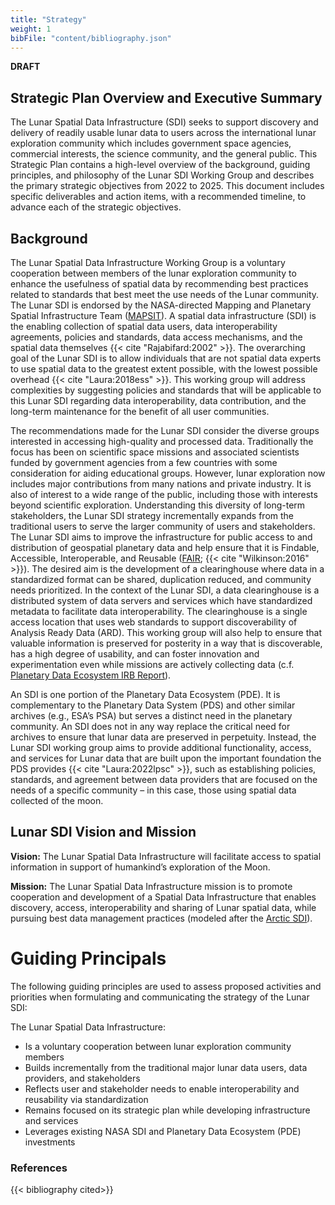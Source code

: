 ```yaml
---
title: "Strategy"
weight: 1
bibFile: "content/bibliography.json"
---
```


**DRAFT**

## Strategic Plan Overview and Executive Summary
The Lunar Spatial Data Infrastructure (SDI) seeks to support discovery and delivery of readily usable lunar data to users across the international lunar exploration community which includes government space agencies, commercial interests, the science community, and the general public. This Strategic Plan contains a high-level overview of the background, guiding principles, and philosophy of the Lunar SDI Working Group and describes the primary strategic objectives from 2022 to 2025. This document includes specific deliverables and action items, with a recommended timeline, to advance each of the strategic objectives. 

## Background
The Lunar Spatial Data Infrastructure Working Group is a voluntary cooperation between members of the lunar exploration community to enhance the usefulness of spatial data by recommending best practices related to standards that best meet the use needs of the Lunar community. The Lunar SDI is endorsed by the NASA-directed Mapping and Planetary Spatial Infrastructure Team ([MAPSIT](https://www.lpi.usra.edu/mapsit/)). A spatial data infrastructure (SDI) is the enabling collection of spatial data users, data interoperability agreements, policies and standards, data access mechanisms, and the spatial data themselves {{< cite "Rajabifard:2002" >}}. The overarching goal of the Lunar SDI is to allow individuals that are not spatial data experts to use spatial data to the greatest extent possible, with the lowest possible overhead {{< cite "Laura:2018ess" >}}. This working group will address complexities by suggesting policies and standards that will be applicable to this Lunar SDI regarding data interoperability, data contribution, and the long-term maintenance for the benefit of all user communities.
 
The recommendations made for the Lunar SDI consider the diverse groups interested in accessing high-quality and processed data. Traditionally the focus has been on scientific space missions and associated scientists funded by government agencies from a few countries with some consideration for aiding educational groups. However, lunar exploration now includes major contributions from many nations and private industry. It is also of interest to a wide range of the public, including those with interests beyond scientific exploration. Understanding this diversity of long-term stakeholders, the Lunar SDI strategy incrementally expands from the traditional users to serve the larger community of users and stakeholders. The Lunar SDI aims to improve the infrastructure for public access to and distribution of geospatial planetary data and help ensure that it is Findable, Accessible, Interoperable, and Reusable ([FAIR](https://www.go-fair.org/fair-principles/); {{< cite "Wilkinson:2016" >}}). The desired aim is the development of a clearinghouse where data in a standardized format can be shared, duplication reduced, and community needs prioritized. In the context of the Lunar SDI, a data clearinghouse is a distributed system of data servers and services which have standardized metadata to facilitate data interoperability. The clearinghouse is a single access location that uses web standards to support discoverability of Analysis Ready Data (ARD). This working group will also help to ensure that valuable information is preserved for posterity in a way that is discoverable, has a high degree of usability, and can foster innovation and experimentation even while missions are actively collecting data (c.f. [Planetary Data Ecosystem IRB Report](https://science.nasa.gov/files/atoms/files/PDE%20IRB%20Final%20Report.pdf)).

An SDI is one portion of the Planetary Data Ecosystem (PDE). It is complementary to the Planetary Data System (PDS) and other similar archives (e.g., ESA’s PSA) but serves a distinct need in the planetary community. An SDI does not in any way replace the critical need for archives to ensure that lunar data are preserved in perpetuity. Instead, the Lunar SDI working group aims to provide additional functionality, access, and services for Lunar data that are built upon the important foundation the PDS provides {{< cite "Laura:2022lpsc" >}}, such as establishing policies, standards, and agreement between data providers that are focused on the needs of a specific community – in this case, those using spatial data collected of the moon. 


## Lunar SDI Vision and Mission
**Vision:** The Lunar Spatial Data Infrastructure will facilitate access to spatial information in support of humankind’s exploration of the Moon.  
 
**Mission:** The Lunar Spatial Data Infrastructure mission is to promote cooperation and development of a Spatial Data Infrastructure that enables discovery, access, interoperability and sharing of Lunar spatial data, while pursuing best data management practices (modeled after the [Arctic SDI](https://arctic-sdi.org/documents/strategic-documents/)). 

# Guiding Principals
The following guiding principles are used to assess proposed activities and priorities when formulating and communicating the strategy of the Lunar SDI: 
 
The Lunar Spatial Data Infrastructure: 
- Is a voluntary cooperation between lunar exploration community members 
- Builds incrementally from the traditional major lunar data users, data providers, and stakeholders 
- Reflects user and stakeholder needs to enable interoperability and reusability via standardization 
- Remains focused on its strategic plan while developing infrastructure and services 
- Leverages existing NASA SDI and Planetary Data Ecosystem (PDE) investments 

### References
{{< bibliography cited>}}